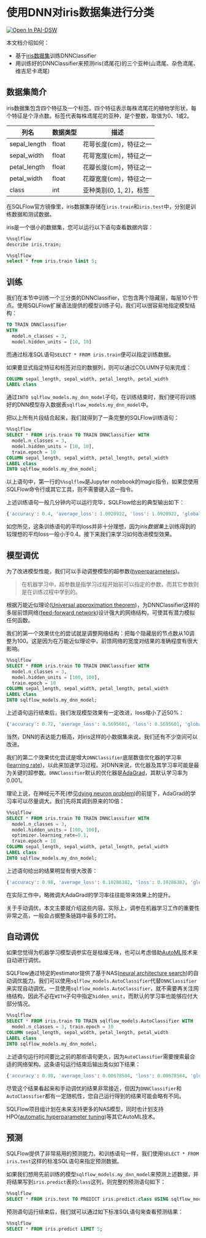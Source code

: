 # 使用DNN对iris数据集进行分类

[![Open In PAI-DSW](https://pai-public-data.oss-cn-beijing.aliyuncs.com/EN-pai-dsw.svg)](https://dsw-dev.data.aliyun.com/?fileUrl=http://cdn.sqlflow.tech/sqlflow/tutorials/latest/iris-dnn.cn.ipynb&fileName=sqlflow_tutorial_iris_dnn_cn.ipynb)

本文档介绍如何：
- 基于[iris数据集](https://en.wikipedia.org/wiki/Iris_flower_data_set)训练DNNClassifier
- 用训练好的DNNClassifier来预测iris(鸢尾花)的三个亚种(山鸢尾、杂色鸢尾、维吉尼卡鸢尾)

## 数据集简介

iris数据集包含四个特征及一个标签。四个特征表示每株鸢尾花的植物学形状，每个特征是个浮点数。标签代表每株鸢尾花的亚种，是个整数，取值为0、1或2。

|     列名     | 数据类型 |          描述           |
|--------------|----------|-------------------------|
| sepal_length |  float   | 花萼长度(cm)，特征之一  |
| sepal_width  |  float   | 花萼宽度(cm)，特征之一  |
| petal_length |  float   | 花瓣长度(cm)，特征之一  |
| petal_width  |  float   | 花瓣宽度(cm)，特征之一  |
| class        |  int     | 亚种类别(0, 1, 2)，标签 |

在SQLFlow官方镜像里，iris数据集存储在`iris.train`和`iris.test`中，分别是训练数据和测试数据。

iris是一个很小的数据集，您可以运行以下语句查看数据内容：

```sql
%%sqlflow
describe iris.train;
```

```sql
%%sqlflow
select * from iris.train limit 5;
```

## 训练

我们在本节中训练一个三分类的DNNClassifier，它包含两个隐藏层，每层10个节点。使用SQLFlow扩展语法提供的模型训练子句，我们可以很容易地指定模型结构：

```sql
TO TRAIN DNNClassifier
WITH
  model.n_classes = 3,
  model.hidden_units = [10, 10]
```

而通过标准SQL语句`SELECT * FROM iris.train`便可以指定训练数据。

如果要显式指定特征和标签对应的数据列，则可以通过COLUMN子句来完成：

```sql
COLUMN sepal_length, sepal_width, petal_length, petal_width
LABEL class
```

通过`INTO sqlflow_models.my_dnn_model`子句，在训练结束时，我们便可将训练好的DNN模型存入数据表`sqlflow_models.my_dnn_model`中。

把以上所有片段结合起来，我们就得到了一条完整的SQLFlow训练语句：

```sql
%%sqlflow
SELECT * FROM iris.train TO TRAIN DNNClassifier WITH
  model.n_classes = 3,
  model.hidden_units = [10, 10],
  train.epoch = 10
COLUMN sepal_length, sepal_width, petal_length, petal_width
LABEL class
INTO sqlflow_models.my_dnn_model;
```

以上语句中，第一行的`%%sqlflow`是Jupyter notebook的magic指令，如果您使用SQLFlow命令行或其它工具，则不需要键入这一指令。

上述训练语句一般几分钟内可以运行完毕，SQLFlow给出的典型输出如下：

```python
{'accuracy': 0.4, 'average_loss': 1.0920922, 'loss': 1.0920922, 'global_step': 1100}
```
如您所见，这条训练语句的平均loss并非十分理想，因为*iris数据集*上训练得到的较理想的平均loss一般小于0.4。接下来我们来学习如何改进模型效果。

## 模型调优

为了改进模型性能，我们可以手动调整模型的超参数([hyperparameters](https://en.wikipedia.org/wiki/Hyperparameter_(machine_learning)))。
> 在机器学习中，超参数是指学习过程开始前可以指定的参数，而其它参数则是在训练过程中学到的。

根据万能近似理论([Universal approximation theorem](https://en.wikipedia.org/wiki/Universal_approximation_theorem))，为DNNClassifier这样的多层前馈网络([feed-forward network](https://en.wikipedia.org/wiki/Feedforward_neural_network))设计强大的网络结构，可使其有潜力模拟任何函数。

我们的第一个效果优化的尝试就是调整网络结构：把每个隐藏层的节点数从10调整为100。这是因为在万能近似理论中，前馈网络的宽度对结果的准确程度有很大影响。

```sql
%%sqlflow
SELECT * FROM iris.train TO TRAIN DNNClassifier WITH
  model.n_classes = 3,
  model.hidden_units = [100, 100],
  train.epoch = 10
COLUMN sepal_length, sepal_width, petal_length, petal_width
LABEL class
INTO sqlflow_models.my_dnn_model;
```

上述语句运行结束后，我们发现模型效果有一定改进，loss缩小了近50%：

```python
{'accuracy': 0.72, 'average_loss': 0.5695601, 'loss': 0.5695601, 'global_step': 1100}
```

当然，DNN的表达能力极高，对iris这样的小数据集来说，我们还有不少空间可以改进。

我们的第二个效果优化尝试是增大`DNNClassifier`底层数值优化器的学习率([learning rate](https://en.wikipedia.org/wiki/Learning_rate))，以此来加速学习过程。对DNN来说，优化器及其学习率可能是最为关键的超参数。`DNNClassifier`默认的优化器是[AdaGrad](https://en.wikipedia.org/wiki/Stochastic_gradient_descent#AdaGrad)，其默认学习率为0.001。

理论上说，在神经元不死(参见[dying neuron problem](https://en.wikipedia.org/wiki/Rectifier_(neural_networks)#Potential_problems))的前提下，AdaGrad的学习率可以尽量调大。我们先将其调到原来的10倍：

```sql
%%sqlflow
SELECT * FROM iris.train TO TRAIN DNNClassifier WITH
  model.n_classes = 3,
  model.hidden_units = [100, 100],
  optimizer.learning_rate=0.1,
  train.epoch = 10
COLUMN sepal_length, sepal_width, petal_length, petal_width
LABEL class
INTO sqlflow_models.my_dnn_model;
```

上述语句给出的结果明显有很大改善：

```python
{'accuracy': 0.98, 'average_loss': 0.10286382, 'loss': 0.10286382, 'global_step': 1100}
```

在实际工作中，略微调大AdaGrad的学习率往往能带来效果上的提升。

关于手动调优，本文主要就介绍这些内容。实际上，调参在机器学习工作的重要性非常之高，一般会占据整条链路中最多的工时。

## 自动调优

如果您觉得为机器学习模型调参实在是枯燥无味，也可以考虑借助[AutoML](https://en.wikipedia.org/wiki/Automated_machine_learning)技术来自动进行调优。

SQLFlow通过特定的estimator提供了基于NAS([neural architecture search](https://en.wikipedia.org/wiki/Neural_architecture_search))的自动调优能力。我们可以使用`sqlflow_models.AutoClassifier`代替`DNNClassifier`来实现自动调优。一旦使用`sqlflow_models.AutoClassifier`，就不需要再关注网络结构，因此不必在`WITH`子句中指定`hidden_unit`，而默认的学习率也能够应付大部分情况。

```sql
%%sqlflow
SELECT * FROM iris.train TO TRAIN sqlflow_models.AutoClassifier WITH
  model.n_classes = 3, train.epoch = 10
COLUMN sepal_length, sepal_width, petal_length, petal_width
LABEL class
INTO sqlflow_models.my_dnn_model;
```

上述语句运行时间要比之前的那些语句更久，因为`AutoClassifier`需要搜索最合适的网络架构。这条语句运行结束后输出类似如下结果：

```python
{'accuracy': 0.98, 'average_loss': 0.08678584, 'loss': 0.08678584, 'global_step': 1000}

```

尽管这个结果看起来和手动调优的结果非常接近，但因为`DNNClassifier`和`AutoClassifier`都有一定随机性，您自己运行得到的结果可能会略有不同。

SQLFlow项目组计划在未来支持更多的NAS模型，同时也计划支持HPO([automatic hyperparameter tuning](https://en.wikipedia.org/wiki/Automated_machine_learning#Hyperparameter_optimization_and_model_selection))等其它AutoML技术。

## 预测

SQLFlow提供了非常易用的预测能力。和训练语句一样，我们使用`SELECT * FROM iris.test`这样的标准SQL语句来指定预测数据。

如果我们想用先前训练的模型`sqlflow_models.my_dnn_model`来预测上述数据，并将结果写到`iris.predict`表的`class`这列，则完整的预测语句如下：

```sql
%%sqlflow
SELECT * FROM iris.test TO PREDICT iris.predict.class USING sqlflow_models.my_dnn_model;
```
预测语句运行结束后，我们就可以通过如下标准SQL语句来查看预测结果：

```sql
%%sqlflow
SELECT * FROM iris.predict LIMIT 5;
```
